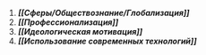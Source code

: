 1. ***[[Сферы/Обществознание/Глобализация]]***
2. ***[[Профессионализация]]***
3. ***[[Идеологическая мотивация]]***
4. ***[[Использование современных технологий]]*** 